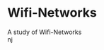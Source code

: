 # Wifi-Networks
       
A study of Wifi-Networks      
nj



                                 



   
   
    
          
  
  
           









